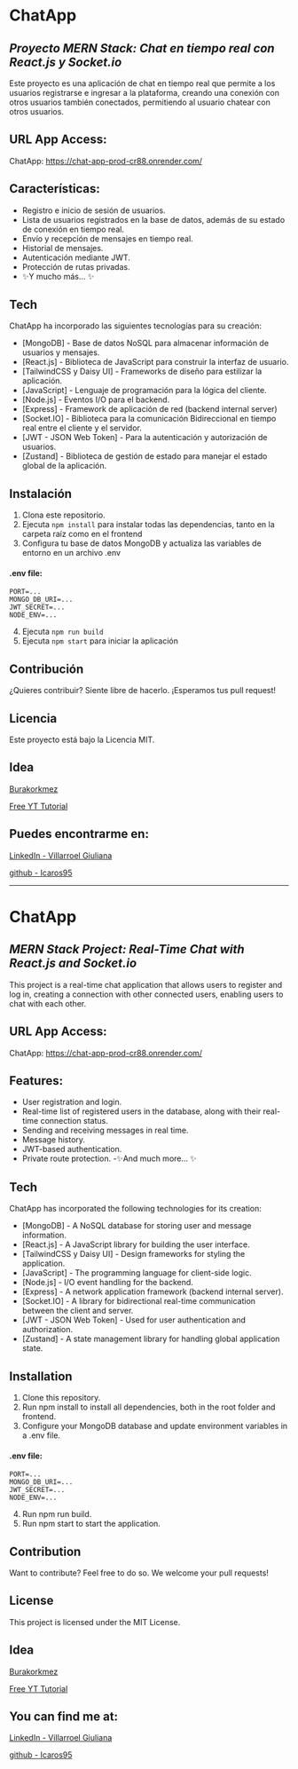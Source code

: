 # ChatApp
## _Proyecto MERN Stack: Chat en tiempo real con React.js y Socket.io_

Este proyecto es una aplicación de chat en tiempo real que permite a los usuarios registrarse e ingresar a la plataforma, creando una conexión con otros usuarios también conectados, permitiendo al usuario chatear con otros usuarios.

## URL App Access:
ChatApp: https://chat-app-prod-cr88.onrender.com/

## Características:
- Registro e inicio de sesión de usuarios.
- Lista de usuarios registrados en la base de datos, además de su estado de conexión en tiempo real.
- Envío y recepción de mensajes en tiempo real.
- Historial de mensajes.
- Autenticación mediante JWT.
- Protección de rutas privadas.
- ✨Y mucho más... ✨

## Tech

ChatApp ha incorporado las siguientes tecnologías para su creación:

- [MongoDB] - Base de datos NoSQL para almacenar información de usuarios y mensajes.
- [React.js] - Biblioteca de JavaScript para construir la interfaz de usuario.
- [TailwindCSS y Daisy UI] - Frameworks de diseño para estilizar la aplicación.
- [JavaScript] - Lenguaje de programación para la lógica del cliente.
- [Node.js] - Eventos I/O para el backend.
- [Express] - Framework de aplicación de red (backend internal server)
- [Socket.IO] - Biblioteca para la comunicación Bidireccional en tiempo real entre el cliente y el servidor.
- [JWT - JSON Web Token] - Para la autenticación y autorización de usuarios.
- [Zustand] - Biblioteca de gestión de estado para manejar el estado global de la aplicación.

## Instalación
1. Clona este repositorio.
2. Ejecuta ```npm install``` para instalar todas las dependencias, tanto en la carpeta raíz como en el frontend
3. Configura tu base de datos MongoDB y actualiza las variables de entorno en un archivo .env
#### .env file:
``` 
PORT=...
MONGO_DB_URI=...
JWT_SECRET=...
NODE_ENV=...
```
4. Ejecuta ```npm run build```
5. Ejecuta ```npm start``` para iniciar la aplicación

## Contribución

¿Quieres contribuir? Siente libre de hacerlo. ¡Esperamos tus pull request!

## Licencia

Este proyecto está bajo la Licencia MIT.

## Idea
[Burakorkmez](https://github.com/burakorkmez/mern-chat-app/tree/master?tab=readme-ov-file)

[Free YT Tutorial](https://youtu.be/HwCqsOis894?si=ySwRarmn6imiQ_Xz)

## Puedes encontrarme en:
[LinkedIn - Villarroel Giuliana](www.linkedin.com/in/giuliana-villarroel-67812627a)

[github - Icaros95](https://github.com/Icaros95)


___________________________________________________________________


# ChatApp
## _MERN Stack Project: Real-Time Chat with React.js and Socket.io_

This project is a real-time chat application that allows users to register and log in, creating a connection with other connected users, enabling users to chat with each other.

## URL App Access:
ChatApp: https://chat-app-prod-cr88.onrender.com/

## Features:
- User registration and login.
- Real-time list of registered users in the database, along with their real-time connection status.
- Sending and receiving messages in real time.
- Message history.
- JWT-based authentication.
- Private route protection.
-✨And much more… ✨

## Tech

ChatApp has incorporated the following technologies for its creation:

- [MongoDB] - A NoSQL database for storing user and message information.
- [React.js] - A JavaScript library for building the user interface.
- [TailwindCSS y Daisy UI] - Design frameworks for styling the application.
- [JavaScript] - The programming language for client-side logic.
- [Node.js] - I/O event handling for the backend.
- [Express] - A network application framework (backend internal server).
- [Socket.IO] - A library for bidirectional real-time communication between the client and server.
- [JWT - JSON Web Token] - Used for user authentication and authorization.
- [Zustand] -  A state management library for handling global application state.

## Installation
1. Clone this repository.
2. Run npm install to install all dependencies, both in the root folder and frontend.
3. Configure your MongoDB database and update environment variables in a .env file.
#### .env file:
``` 
PORT=...
MONGO_DB_URI=...
JWT_SECRET=...
NODE_ENV=...
```
4. Run npm run build.
5. Run npm start to start the application.

## Contribution

Want to contribute? Feel free to do so. We welcome your pull requests!

## License

This project is licensed under the MIT License.

## Idea
[Burakorkmez](https://github.com/burakorkmez/mern-chat-app/tree/master?tab=readme-ov-file)

[Free YT Tutorial](https://youtu.be/HwCqsOis894?si=ySwRarmn6imiQ_Xz)

## You can find me at:
[LinkedIn - Villarroel Giuliana](www.linkedin.com/in/giuliana-villarroel-67812627a)

[github - Icaros95](https://github.com/Icaros95)
